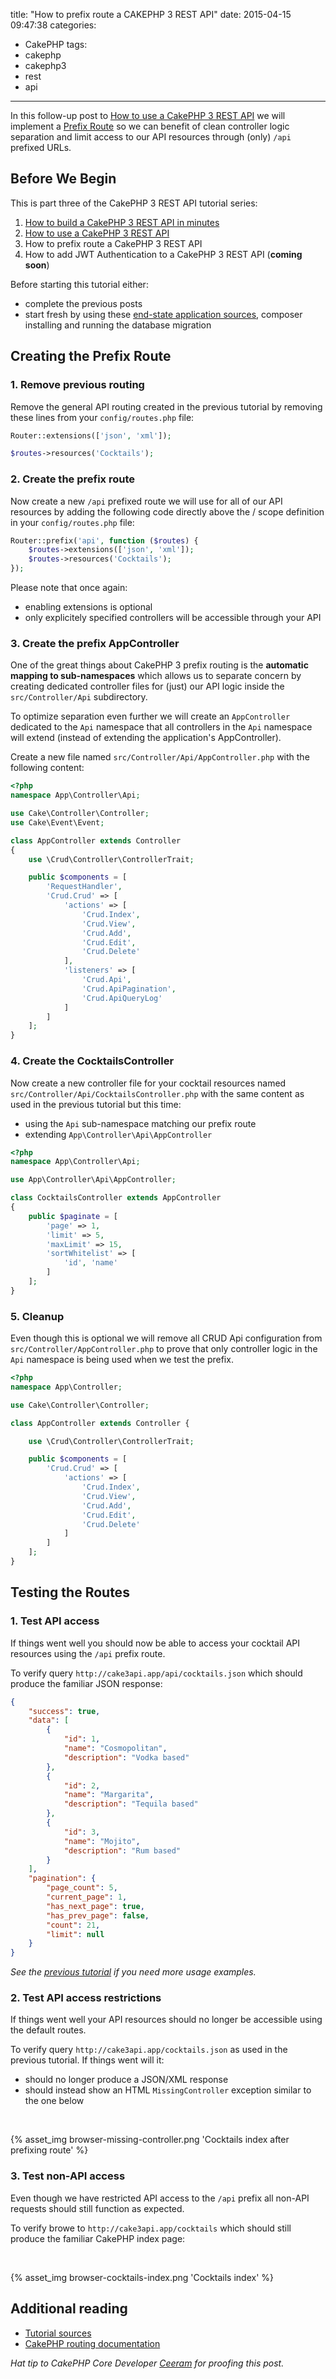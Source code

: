 title: "How to prefix route a CAKEPHP 3 REST API"
date: 2015-04-15 09:47:38
categories:
- CakePHP
tags:
- cakephp
- cakephp3
- rest
- api
---
In this follow-up post to
[How to use a CakePHP 3 REST API](/2015/04/how-to-use-a-cakephp-3-rest-api/)
we will implement a
[Prefix Route](http://book.cakephp.org/3.0/en/development/routing.html#prefix-routing)
so we can benefit of clean controller logic separation and limit access
to our API resources through (only) ``/api`` prefixed URLs.

## Before We Begin

This is part three of the CakePHP 3 REST API tutorial series:

1. [How to build a CakePHP 3 REST API in minutes](/2015/04/how-to-build-a-cakephp-3-rest-api-in-minutes/)
2. [How to use a CakePHP 3 REST API](/2015/04/how-to-use-a-cakephp-3-rest-api/)
3. How to prefix route a CakePHP 3 REST API
4. How to add JWT Authentication to a CakePHP 3 REST API (**coming soon**)

Before starting this tutorial either:

+ complete the previous posts
+ start fresh by using these
[end-state application sources](https://github.com/bravo-kernel/application-examples/tree/master/blog-how-to-use-a-cakephp3-rest-api),
composer installing and running the database migration

## Creating the Prefix Route

### 1. Remove previous routing

Remove the general API routing created in the previous tutorial by removing these lines from your
``config/routes.php`` file:

```php
Router::extensions(['json', 'xml']);
```

```php
$routes->resources('Cocktails');
```

### 2. Create the prefix route

Now create a new ``/api`` prefixed route we will use for all of our API resources by adding the
following code directly above the / scope definition in your ``config/routes.php`` file:

```php
Router::prefix('api', function ($routes) {
    $routes->extensions(['json', 'xml']);
    $routes->resources('Cocktails');
});
```

Please note that once again:

+ enabling extensions is optional
+ only explicitely specified controllers will be accessible through your API

### 3. Create the prefix AppController

One of the great things about CakePHP 3 prefix routing is the **automatic mapping to sub-namespaces** 
which allows us to separate concern by creating dedicated controller files for (just) our API logic
inside the ``src/Controller/Api`` subdirectory.

To optimize separation even further we will create an ``AppController`` dedicated to the ``Api``
namespace that all controllers in the ``Api`` namespace will extend (instead of extending the
application's AppController).

Create a new file named ``src/Controller/Api/AppController.php`` with the following content:

```php
<?php
namespace App\Controller\Api;

use Cake\Controller\Controller;
use Cake\Event\Event;

class AppController extends Controller
{
    use \Crud\Controller\ControllerTrait;

    public $components = [
        'RequestHandler',
        'Crud.Crud' => [
            'actions' => [
                'Crud.Index',
                'Crud.View',
                'Crud.Add',
                'Crud.Edit',
                'Crud.Delete'
            ],
            'listeners' => [
                'Crud.Api',
                'Crud.ApiPagination',
                'Crud.ApiQueryLog'
            ]
        ]
    ];
}
```

### 4. Create the CocktailsController

Now create a new controller file for your cocktail resources named
``src/Controller/Api/CocktailsController.php`` with the same content as used in the previous
tutorial but this time:

+ using the ``Api`` sub-namespace matching our prefix route
+ extending ``App\Controller\Api\AppController``

```php
<?php
namespace App\Controller\Api;

use App\Controller\Api\AppController;

class CocktailsController extends AppController
{
    public $paginate = [
        'page' => 1,
        'limit' => 5,
        'maxLimit' => 15,
        'sortWhitelist' => [
            'id', 'name'
        ]
    ];
}
```

### 5. Cleanup

Even though this is optional we will remove all CRUD Api configuration from 
``src/Controller/AppController.php`` to prove that only controller logic in the ``Api`` namespace
is being used when we test the prefix.

```php
<?php
namespace App\Controller;

use Cake\Controller\Controller;

class AppController extends Controller {

    use \Crud\Controller\ControllerTrait;

    public $components = [
        'Crud.Crud' => [
            'actions' => [
                'Crud.Index',
                'Crud.View',
                'Crud.Add',
                'Crud.Edit',
                'Crud.Delete'
            ]
        ]
    ];
}
```

## Testing the Routes

### 1. Test API access

If things went well you should now be able to access your cocktail API resources using the ``/api``
prefix route.

To verify query ``http://cake3api.app/api/cocktails.json`` which should produce the familiar JSON
response:

```json
{
    "success": true,
    "data": [
        {
            "id": 1,
            "name": "Cosmopolitan",
            "description": "Vodka based"
        },
        {
            "id": 2,
            "name": "Margarita",
            "description": "Tequila based"
        },
        {
            "id": 3,
            "name": "Mojito",
            "description": "Rum based"
        }
    ],
    "pagination": {
        "page_count": 5,
        "current_page": 1,
        "has_next_page": true,
        "has_prev_page": false,
        "count": 21,
        "limit": null
    }
}
```

<em>See the [previous tutorial](/2015/04/how-to-use-a-cakephp-3-rest-api/) if you need more usage examples.</em>

### 2. Test API access restrictions

If things went well your API resources should no longer be accessible using the default routes.

To verify query ``http://cake3api.app/cocktails.json`` as used in the previous tutorial. If things
went will it: 

+ should no longer produce a JSON/XML response
+ should instead show an HTML ``MissingController`` exception similar to the one below

<br />

{% asset_img browser-missing-controller.png 'Cocktails index after prefixing route' %}

### 3. Test non-API access

Even though we have restricted API access to the ``/api`` prefix all non-API requests should still
function as expected.

To verify browe to ``http://cake3api.app/cocktails`` which should still produce the familiar
CakePHP index page:

<br />

{% asset_img browser-cocktails-index.png 'Cocktails index' %}

## Additional reading

+ [Tutorial sources](https://github.com/bravo-kernel/application-examples/tree/master/blog-how-to-prefix-route-a-cakephp3-rest-api)
+ [CakePHP routing documentation](http://book.cakephp.org/3.0/en/development/routing.html)

<em>Hat tip to CakePHP Core Developer [Ceeram](https://github.com/ceeram) for proofing this post.</em>
